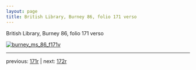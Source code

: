 ```yaml
---
layout: page
title: British Library, Burney 86, folio 171 verso
---
```


British Library, Burney 86, folio 171 verso

[![burney_ms_86_f171v](http://www.homermultitext.org/iipsrv?IIIF=/project/homer/pyramidal/deepzoom/bl/burney86imgs/v1/burney_ms_86_f171v.tif/full/800,/0/default.jpg)](http://www.homermultitext.org/ict2/?urn=urn:cite2:bl:burney86imgs.v1:burney_ms_86_f171v) 

---

previous:  [171r](../171r/) | next: [172r](../172r/)